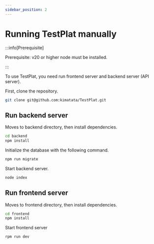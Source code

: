 ```yaml
---
sidebar_position: 2
---
```


# Running TestPlat manually

:::info[Prerequisite]

Prerequisite: v20 or higher node must be installed.

:::

To use TestPlat, you need run frontend server and backend server (API server).

First, clone the repository.

```bash
git clone git@github.com:kimatata/TestPlat.git
```

## Run backend server

Moves to backend directory, then install dependencies.

```bash
cd backend
npm install
```

Initialize the database with the following command.

```bash
npm run migrate
```

Start backend server.

```bash
node index
```

## Run frontend server

Moves to frontend directory, then install dependencies.

```bash
cd frontend
npm install
```

Start frontend server

```bash
rpm run dev
```
